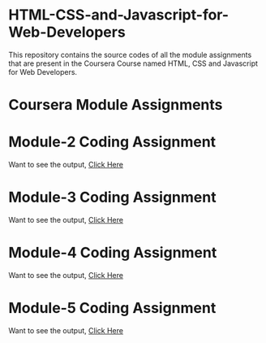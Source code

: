 # HTML-CSS-and-Javascript-for-Web-Developers

This repository contains the source codes of all the module assignments that are present in the Coursera Course named HTML, CSS and Javascript for Web Developers.



# Coursera Module Assignments

# Module-2 Coding Assignment

Want to see the output, [Click Here](https://aakankshaarani96.github.io/HTML-CSS-and-Javascript-for-Web-Developers/Module-2/index.html)

# Module-3 Coding Assignment

Want to see the output, [Click Here](https://aakankshaarani96.github.io/HTML-CSS-and-Javascript-for-Web-Developers/Module-3/index.html)

# Module-4 Coding Assignment

Want to see the output, [Click Here](https://aakankshaarani96.github.io/HTML-CSS-and-Javascript-for-Web-Developers/Module-4/index.html)

# Module-5 Coding Assignment

Want to see the output, [Click Here](https://aakankshaarani96.github.io/HTML-CSS-and-Javascript-for-Web-Developers/Module-5/index.html)
